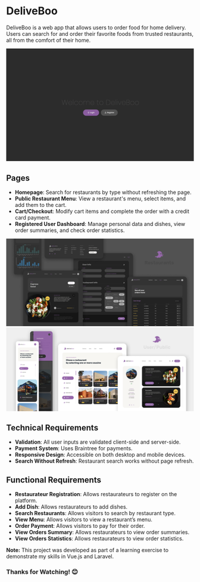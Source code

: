 # DeliveBoo
DeliveBoo is a web app that allows users to order food for home delivery. Users can search for and order their favorite foods from trusted restaurants, all from the comfort of their home.

![Alt Text](./frontend/public/design/boo-4.gif)

## Pages
- **Homepage**: Search for restaurants by type without refreshing the page.
- **Public Restaurant Menu**: View a restaurant's menu, select items, and add them to the cart.
- **Cart/Checkout**: Modify cart items and complete the order with a credit card payment.
- **Registered User Dashboard**: Manage personal data and dishes, view order summaries, and check order statistics.

![Alt Text](./frontend/public/design/screen-2.png)
![Alt Text](./frontend/public/design/screen-1.png)

## Technical Requirements

- **Validation**: All user inputs are validated client-side and server-side.
- **Payment System**: Uses Braintree for payments.
- **Responsive Design**: Accessible on both desktop and mobile devices.
- **Search Without Refresh**: Restaurant search works without page refresh.

## Functional Requirements

- **Restaurateur Registration**: Allows restaurateurs to register on the platform.
- **Add Dish**: Allows restaurateurs to add dishes.
- **Search Restaurants**: Allows visitors to search by restaurant type.
- **View Menu**: Allows visitors to view a restaurant’s menu.
- **Order Payment**: Allows visitors to pay for their order.
- **View Orders Summary**: Allows restaurateurs to view order summaries.
- **View Orders Statistics**: Allows restaurateurs to view order statistics.

**Note:** This project was developed as part of a learning exercise to demonstrate my skills in Vue.js and Laravel.



### Thanks for Watching! 😊